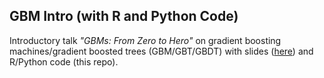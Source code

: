 
## GBM Intro (with R and Python Code)

Introductory talk *"GBMs: From Zero to Hero"* on gradient boosting machines/gradient boosted trees (GBM/GBT/GBDT) 
with slides ([here](http://bit.ly/szilard-talk-gbmintro)) and R/Python code (this repo).



